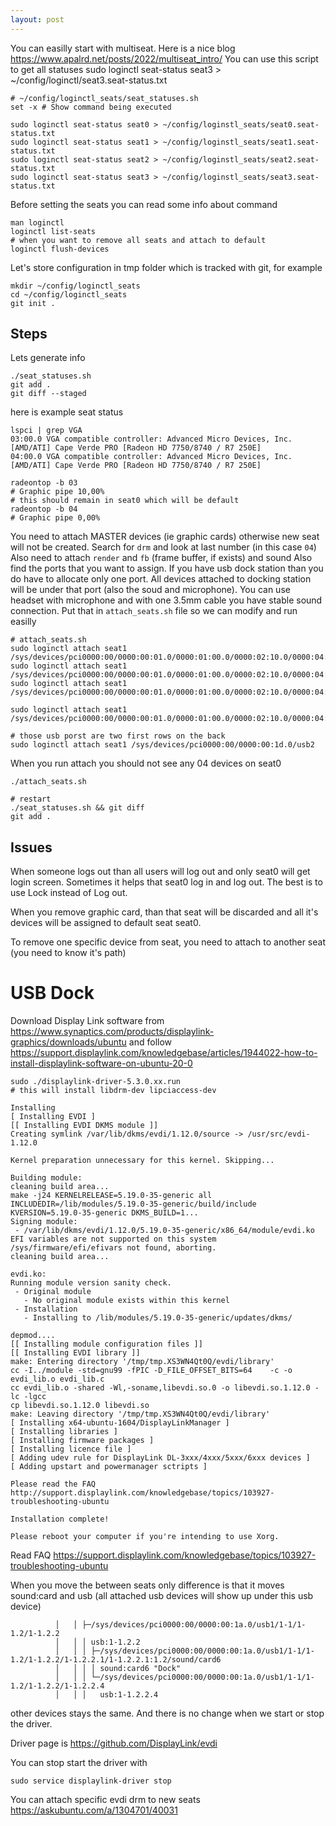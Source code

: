 ```yaml
---
layout: post
---
```


You can easilly start with multiseat. Here is a nice blog
<https://www.apalrd.net/posts/2022/multiseat_intro/>
You can use this script to get all statuses
sudo loginctl seat-status seat3 > ~/config/loginctl/seat3.seat-status.txt                                                                                       
```
# ~/config/loginctl_seats/seat_statuses.sh
set -x # Show command being executed              

sudo loginctl seat-status seat0 > ~/config/loginstl_seats/seat0.seat-status.txt
sudo loginctl seat-status seat1 > ~/config/loginstl_seats/seat1.seat-status.txt
sudo loginctl seat-status seat2 > ~/config/loginstl_seats/seat2.seat-status.txt
sudo loginctl seat-status seat3 > ~/config/loginstl_seats/seat3.seat-status.txt                                                                                       
```
Before setting the seats you can read some info about command
```
man loginctl
loginctl list-seats
# when you want to remove all seats and attach to default
loginctl flush-devices
```

Let's store configuration in tmp folder which is tracked with git, for example
```
mkdir ~/config/loginctl_seats
cd ~/config/loginctl_seats
git init .
```

## Steps

Lets generate info
```
./seat_statuses.sh
git add .
git diff --staged
```
here is example seat status
```
lspci | grep VGA
03:00.0 VGA compatible controller: Advanced Micro Devices, Inc. [AMD/ATI] Cape Verde PRO [Radeon HD 7750/8740 / R7 250E]
04:00.0 VGA compatible controller: Advanced Micro Devices, Inc. [AMD/ATI] Cape Verde PRO [Radeon HD 7750/8740 / R7 250E]

radeontop -b 03
# Graphic pipe 10,00%
# this should remain in seat0 which will be default
radeontop -b 04
# Graphic pipe 0,00%

```

You need to attach MASTER devices (ie graphic cards) otherwise new seat will not
be created.
Search for `drm` and look at last number (in this case `04`)
Also need to attach `render` and `fb` (frame buffer, if exists) and sound Also
find the ports that you want to assign. If you have usb dock station than you do
have to allocate only one port. All devices attached to docking station will be
under that port (also the soud and microphone). You can use headset with
microphone and with one 3.5mm cable you have stable sound connection.
Put that in `attach_seats.sh` file so we can modify and run easilly

```
# attach_seats.sh
sudo loginctl attach seat1 /sys/devices/pci0000:00/0000:00:01.0/0000:01:00.0/0000:02:10.0/0000:04:00.0/drm/card1
sudo loginctl attach seat1 /sys/devices/pci0000:00/0000:00:01.0/0000:01:00.0/0000:02:10.0/0000:04:00.0/drm/renderD129
sudo loginctl attach seat1 /sys/devices/pci0000:00/0000:00:01.0/0000:01:00.0/0000:02:10.0/0000:04:00.0/graphics/fb1

sudo loginctl attach seat1 /sys/devices/pci0000:00/0000:00:01.0/0000:01:00.0/0000:02:10.0/0000:04:00.1/sound/card2

# those usb porst are two first rows on the back
sudo loginctl attach seat1 /sys/devices/pci0000:00/0000:00:1d.0/usb2
```

When you run attach you should not see any 04 devices on seat0
```
./attach_seats.sh

# restart
./seat_statuses.sh && git diff
git add .
```

## Issues

When someone logs out than all users will log out and only seat0 will get
login screen. Sometimes it helps that seat0 log in and log out. The best is to use Lock instead of Log out.

When you remove graphic card, than that seat will be discarded and all it's
devices will be assigned to default seat seat0.

To remove one specific device from seat, you need to attach to another seat (you
need to know it's path)

# USB Dock

Download Display Link software from <https://www.synaptics.com/products/displaylink-graphics/downloads/ubuntu>
and follow <https://support.displaylink.com/knowledgebase/articles/1944022-how-to-install-displaylink-software-on-ubuntu-20-0>

```
sudo ./displaylink-driver-5.3.0.xx.run
# this will install libdrm-dev lipciaccess-dev

Installing
[ Installing EVDI ]
[[ Installing EVDI DKMS module ]]
Creating symlink /var/lib/dkms/evdi/1.12.0/source -> /usr/src/evdi-1.12.0

Kernel preparation unnecessary for this kernel. Skipping...

Building module:
cleaning build area...
make -j24 KERNELRELEASE=5.19.0-35-generic all INCLUDEDIR=/lib/modules/5.19.0-35-generic/build/include KVERSION=5.19.0-35-generic DKMS_BUILD=1...
Signing module:
 - /var/lib/dkms/evdi/1.12.0/5.19.0-35-generic/x86_64/module/evdi.ko
EFI variables are not supported on this system
/sys/firmware/efi/efivars not found, aborting.
cleaning build area...

evdi.ko:
Running module version sanity check.
 - Original module
   - No original module exists within this kernel
 - Installation
   - Installing to /lib/modules/5.19.0-35-generic/updates/dkms/

depmod....
[[ Installing module configuration files ]]
[[ Installing EVDI library ]]
make: Entering directory '/tmp/tmp.XS3WN4Qt0Q/evdi/library'
cc -I../module -std=gnu99 -fPIC -D_FILE_OFFSET_BITS=64    -c -o evdi_lib.o evdi_lib.c
cc evdi_lib.o -shared -Wl,-soname,libevdi.so.0 -o libevdi.so.1.12.0 -lc -lgcc 
cp libevdi.so.1.12.0 libevdi.so
make: Leaving directory '/tmp/tmp.XS3WN4Qt0Q/evdi/library'
[ Installing x64-ubuntu-1604/DisplayLinkManager ]
[ Installing libraries ]
[ Installing firmware packages ]
[ Installing licence file ]
[ Adding udev rule for DisplayLink DL-3xxx/4xxx/5xxx/6xxx devices ]
[ Adding upstart and powermanager sctripts ]

Please read the FAQ
http://support.displaylink.com/knowledgebase/topics/103927-troubleshooting-ubuntu

Installation complete!

Please reboot your computer if you're intending to use Xorg.
```

Read FAQ
https://support.displaylink.com/knowledgebase/topics/103927-troubleshooting-ubuntu

When you move the between seats only difference is that it moves sound:card and
usb (all attached usb devices will show up under this usb device)
```
		  │   │ ├─/sys/devices/pci0000:00/0000:00:1a.0/usb1/1-1/1-1.2/1-1.2.2
		  │   │ │ usb:1-1.2.2
		  │   │ │ ├─/sys/devices/pci0000:00/0000:00:1a.0/usb1/1-1/1-1.2/1-1.2.2/1-1.2.2.1/1-1.2.2.1:1.2/sound/card6
		  │   │ │ │ sound:card6 "Dock"
		  │   │ │ └─/sys/devices/pci0000:00/0000:00:1a.0/usb1/1-1/1-1.2/1-1.2.2/1-1.2.2.4
		  │   │ │   usb:1-1.2.2.4
```
other devices stays the same.
And there is no change when we start or stop the driver.

Driver page is <https://github.com/DisplayLink/evdi>

You can stop start the driver with
```
sudo service displaylink-driver stop
```

You can attach specific evdi drm to new seats <https://askubuntu.com/a/1304701/40031>
```
```
